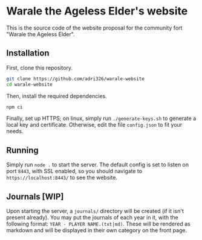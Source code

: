 # Warale the Ageless Elder's website

This is the source code of the website proposal for the community fort "Warale the Ageless Elder".

## Installation

First, clone this repository.

```sh
git clone https://github.com/adri326/warale-website
cd warale-website
```

Then, install the required dependencies.

```sh
npm ci
```

Finally, set up HTTPS; on linux, simply run `./generate-keys.sh` to generate a local key and certificate.
Otherwise, edit the file `config.json` to fit your needs.

## Running

Simply run `node .` to start the server.
The default config is set to listen on port `8443`, with SSL enabled, so you should navigate to `https://localhost:8443/` to see the website.

## Journals [WIP]

Upon starting the server, a `journals/` directory will be created (if it isn't present already).
You may put the journals of each year in it, with the following format: `YEAR - PLAYER NAME.(txt|md)`.
These will be rendered as markdown and will be displayed in their own category on the front page.

